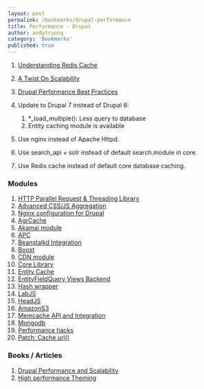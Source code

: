 ```yaml
---
layout: post
permalink: /bookmarks/drupal-performance
title: Performance - Drupal
author: andytruong
category: 'Bookmarks'
published: true
---
```


1. [Understanding Redis Cache](http://goo.gl/zJ3sZ)
1. [A Twist On Scalability](http://goo.gl/17Fgn)
1. [Drupal Performance Best Practices](http://goo.gl/Ugrx9)
1. Update to Drupal 7 instead of Drupal 6:

    1. \*_load_multiple(): Less query to database
    1. Entity caching module is available

1. Use nginx instead of Apache Httpd.
1. Use search_api + solr instead of default search.module in core.
1. Use Redis cache instead of default core database caching.

### Modules

1. [HTTP Parallel Request & Threading Library](http://drupal.org/project/httprl)
1. [Advanced CSS/JS Aggregation](http://drupal.org/project/advagg)
1. [Nginx configuration for Drupal](https://github.com/alanthing/drupal-with-nginx)
1. [AgrCache](http://drupal.org/project/agrcache)
1. [Akamai module](http://drupal.org/project/akamai)
1. [APC](http://drupal.org/project/apc)
1. [Beanstalkd Integration](http://drupal.org/beanstalkd)
1. [Boost](http://drupal.org/project/boost)
1. [CDN module](http://drupal.org/project/cdn)
1. [Core Library](http://drupal.org/project/core_library)
1. [Entity Cache](http://drupal.org/project/entitycache)
1. [EntityFieldQuery Views Backend](http://drupal.org/project/efq_views)
1. [Hash wrapper](http://drupal.org/project/hash_wrapper)
1. [LabJS](http://drupal.org/project/labjs)
1. [HeadJS](http://drupal.org/project/headjs)
1. [AmazonS3](http://drupal.org/project/AmazonS3)
1. [Memcache API and Integration](http://drupal.org/project/memcache)
1. [Mongodb](http://drupal.org/project/mongodb)
1. [Performance hacks](http://drupal.org/project/performance_hacks)
1. [Patch: Cache url()](http://drupal.org/node/1327720)

### Books / Articles

1. [Drupal Performance and Scalability](http://books.tag1consulting.com/scalability)
1. [High performance Theming](http://rupl.github.com/high-performance-theming/)
